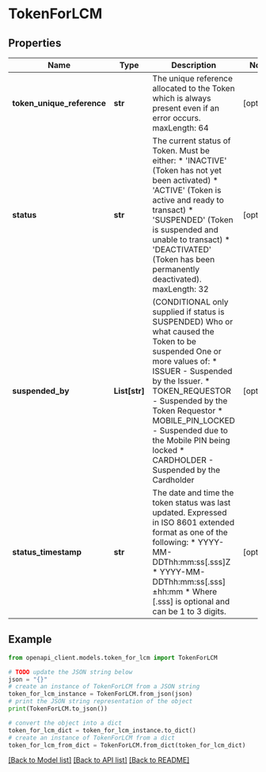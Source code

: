 # TokenForLCM


## Properties

Name | Type | Description | Notes
------------ | ------------- | ------------- | -------------
**token_unique_reference** | **str** | The unique reference allocated to the Token which is always present even if an error occurs. maxLength: 64  | [optional] 
**status** | **str** | The current status of Token. Must be either:  * &#39;INACTIVE&#39; (Token has not yet been activated)  * &#39;ACTIVE&#39; (Token is active and ready to transact)  * &#39;SUSPENDED&#39; (Token is suspended and unable to transact)  * &#39;DEACTIVATED&#39; (Token has been permanently deactivated). maxLength: 32  | [optional] 
**suspended_by** | **List[str]** | (CONDITIONAL only supplied if status is SUSPENDED) Who or what caused the Token to be suspended One or more values of:    * ISSUER - Suspended by the Issuer.    * TOKEN_REQUESTOR - Suspended by the Token Requestor    * MOBILE_PIN_LOCKED - Suspended due to the Mobile PIN being locked    * CARDHOLDER - Suspended by the Cardholder  | [optional] 
**status_timestamp** | **str** | The date and time the token status was last updated. Expressed in ISO 8601 extended format as one of the following:    * YYYY-MM-DDThh:mm:ss[.sss]Z    * YYYY-MM-DDThh:mm:ss[.sss]±hh:mm    * Where [.sss] is optional and can be 1 to 3 digits.  | [optional] 

## Example

```python
from openapi_client.models.token_for_lcm import TokenForLCM

# TODO update the JSON string below
json = "{}"
# create an instance of TokenForLCM from a JSON string
token_for_lcm_instance = TokenForLCM.from_json(json)
# print the JSON string representation of the object
print(TokenForLCM.to_json())

# convert the object into a dict
token_for_lcm_dict = token_for_lcm_instance.to_dict()
# create an instance of TokenForLCM from a dict
token_for_lcm_from_dict = TokenForLCM.from_dict(token_for_lcm_dict)
```
[[Back to Model list]](../README.md#documentation-for-models) [[Back to API list]](../README.md#documentation-for-api-endpoints) [[Back to README]](../README.md)


